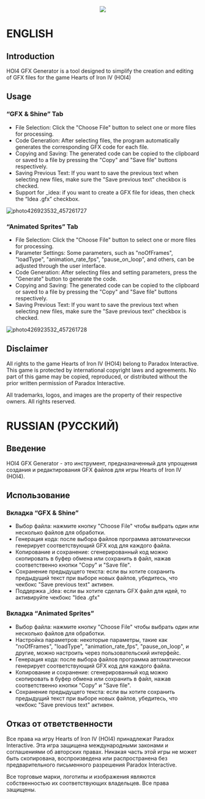 <p align="center">
  <img src="https://github.com/osleek/HOI4-GFX-Generator/assets/143276252/d8653a0e-2264-43b2-857c-c2bf33c53202" />
</p>

# ENGLISH
## Introduction

HOI4 GFX Generator is a tool designed to simplify the creation and editing of GFX files for the game Hearts of Iron IV (HOI4)
## Usage
### “GFX & Shine” Tab

- File Selection: Click the "Choose File" button to select one or more files for processing.
- Code Generation: After selecting files, the program automatically generates the corresponding GFX code for each file.
- Copying and Saving: The generated code can be copied to the clipboard or saved to a file by pressing the "Copy" and "Save file" buttons respectively.
- Saving Previous Text: If you want to save the previous text when selecting new files, make sure the "Save previous text" checkbox is checked.
- Support for _idea: if you want to create a GFX file for ideas, then check the “Idea .gfx” checkbox.

![photo426923532_457261727](https://github.com/osleek/HOI4-GFX-Generator/assets/143276252/cd317d7a-1fe8-4ee1-bc7b-4fe07d75f2ac)

### “Animated Sprites” Tab

- File Selection: Click the "Choose File" button to select one or more files for processing.
- Parameter Settings: Some parameters, such as "noOfFrames", "loadType", "animation_rate_fps", "pause_on_loop", and others, can be adjusted through the user interface.
- Code Generation: After selecting files and setting parameters, press the "Generate" button to generate the code.
- Copying and Saving: The generated code can be copied to the clipboard or saved to a file by pressing the "Copy" and "Save file" buttons respectively.
- Saving Previous Text: If you want to save the previous text when selecting new files, make sure the "Save previous text" checkbox is checked.

![photo426923532_457261728](https://github.com/osleek/HOI4-GFX-Generator/assets/143276252/1a35b184-c1b2-4c17-b6d2-3b373c6f4a86)

## Disclaimer

All rights to the game Hearts of Iron IV (HOI4) belong to Paradox Interactive. This game is protected by international copyright laws and agreements. No part of this game may be copied, reproduced, or distributed without the prior written permission of Paradox Interactive.

All trademarks, logos, and images are the property of their respective owners. All rights reserved.


# RUSSIAN (РУССКИЙ)
## Введение

HOI4 GFX Generator - это инструмент, предназначенный для упрощения создания и редактирования GFX файлов для игры Hearts of Iron IV (HOI4).
## Использование
### Вкладка “GFX & Shine”

- Выбор файла: нажмите кнопку "Choose File" чтобы выбрать один или несколько файлов для обработки.
- Генерация кода: после выбора файлов программа автоматически генерирует соответствующий GFX код для каждого файла.
- Копирование и сохранение: сгенерированный код можно скопировать в буфер обмена или сохранить в файл, нажав соответственно кнопки "Copy" и "Save file".
- Сохранение предыдущего текста: если вы хотите сохранить предыдущий текст при выборе новых файлов, убедитесь, что чекбокс "Save previous text" активен.
- Поддержка _idea: если вы хотите сделать GFX файл для идей, то активируйте чекбокс "Idea .gfx"

### Вкладка “Animated Sprites”

- Выбор файла: нажмите кнопку "Choose File" чтобы выбрать один или несколько файлов для обработки.
- Настройка параметров: некоторые параметры, такие как "noOfFrames", "loadType", "animation_rate_fps", "pause_on_loop", и другие, можно настроить через пользовательский интерфейс.
- Генерация кода: после выбора файлов программа автоматически генерирует соответствующий GFX код для каждого файла.
- Копирование и сохранение: сгенерированный код можно скопировать в буфер обмена или сохранить в файл, нажав соответственно кнопки "Copy" и "Save file".
- Сохранение предыдущего текста: если вы хотите сохранить предыдущий текст при выборе новых файлов, убедитесь, что чекбокс "Save previous text" активен.

## Отказ от ответственности

Все права на игру Hearts of Iron IV (HOI4) принадлежат Paradox Interactive. Эта игра защищена международными законами и соглашениями об авторских правах. Никакая часть этой игры не может быть скопирована, воспроизведена или распространена без предварительного письменного разрешения Paradox Interactive.

Все торговые марки, логотипы и изображения являются собственностью их соответствующих владельцев. Все права защищены.
